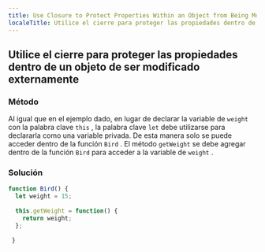 ```yaml
---
title: Use Closure to Protect Properties Within an Object from Being Modified Externally
localeTitle: Utilice el cierre para proteger las propiedades dentro de un objeto de ser modificado externamente
---
```

## Utilice el cierre para proteger las propiedades dentro de un objeto de ser modificado externamente

### Método

Al igual que en el ejemplo dado, en lugar de declarar la variable de `weight` con la palabra clave `this` , la palabra clave `let` debe utilizarse para declararla como una variable privada. De esta manera solo se puede acceder dentro de la función `Bird` . El método `getWeight` se debe agregar dentro de la función `Bird` para acceder a la variable de `weight` .

### Solución

```javascript
function Bird() { 
  let weight = 15; 
 
  this.getWeight = function() { 
    return weight; 
  }; 
 
 } 

```